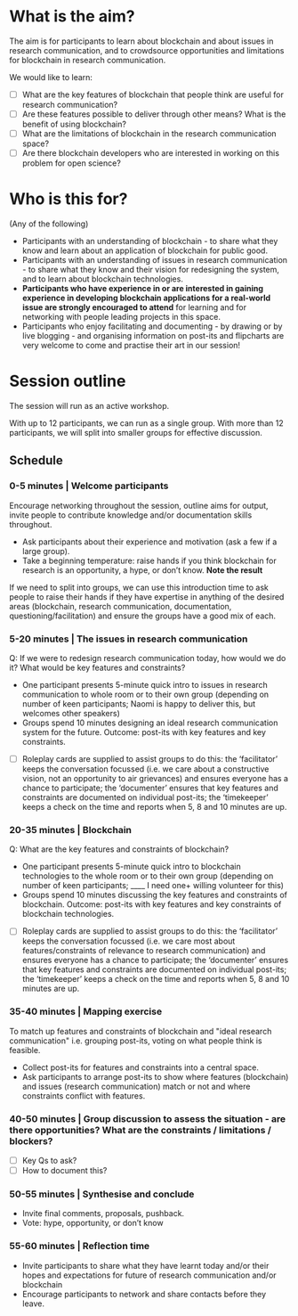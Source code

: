 # What is the aim?
The aim is for participants to learn about blockchain and about issues in research communication, and to crowdsource opportunities and limitations for blockchain in research communication.

We would like to learn:

- [ ] What are the key features of blockchain that people think are useful for research communication?
- [ ] Are these features possible to deliver through other means? What is the benefit of using blockchain?
- [ ] What are the limitations of blockchain in the research communication space?
- [ ] Are there blockchain developers who are interested in working on this problem for open science?

# Who is this for?
(Any of the following)

* Participants with an understanding of blockchain - to share what they know and learn about an application of blockchain for public good.
* Participants with an understanding of issues in research communication - to share what they know and their vision for redesigning the system, and to learn about blockchain technologies.
* **Participants who have experience in or are interested in gaining experience in developing blockchain applications for a real-world issue are strongly encouraged to attend** for learning and for networking with people leading projects in this space.
* Participants who enjoy facilitating and documenting - by drawing or by live blogging - and organising information on post-its and flipcharts are very welcome to come and practise their art in our session!

# Session outline

The session will run as an active workshop.

With up to 12 participants, we can run as a single group. With more than 12 participants, we will split into smaller groups for effective discussion.

## Schedule

### 0-5 minutes | Welcome participants

Encourage networking throughout the session, outline aims for output, invite people to contribute knowledge and/or documentation skills throughout.

* Ask participants about their experience and motivation (ask a few if a large group).
* Take a beginning temperature: raise hands if you think blockchain for research is an opportunity, a hype, or don’t know. **Note the result**

If we need to split into groups, we can use this introduction time to ask people to raise their hands if they have expertise in anything of the desired areas (blockchain, research communication, documentation, questioning/facilitation) and ensure the groups have a good mix of each.

### 5-20 minutes | The issues in research communication

Q: If we were to redesign research communication today, how would we do it? What would be key features and constraints?

* One participant presents 5-minute quick intro to issues in research communication to whole room or to their own group (depending on number of keen participants; Naomi is happy to deliver this, but welcomes other speakers)
* Groups spend 10 minutes designing an ideal research communication system for the future. Outcome: post-its with key features and key constraints.

- [ ] Roleplay cards are supplied to assist groups to do this: the ‘facilitator’ keeps the conversation focussed (i.e. we care about a constructive vision, not an opportunity to air grievances) and ensures everyone has a chance to participate; the ‘documenter’ ensures that key features and constraints are documented on individual post-its; the ‘timekeeper’ keeps a check on the time and reports when 5, 8 and 10 minutes are up.

### 20-35 minutes | Blockchain

Q: What are the key features and constraints of blockchain?

* One participant presents 5-minute quick intro to blockchain technologies to the whole room or to their own group (depending on number of keen participants; ____ I need one+ willing volunteer for this)
* Groups spend 10 minutes discussing the key features and constraints of blockchain. Outcome: post-its with key features and key constraints of blockchain technologies.

- [ ] Roleplay cards are supplied to assist groups to do this: the ‘facilitator’ keeps the conversation focussed (i.e. we care most about features/constraints of relevance to research communication) and ensures everyone has a chance to participate; the ‘documenter’ ensures that key features and constraints are documented on individual post-its; the ‘timekeeper’ keeps a check on the time and reports when 5, 8 and 10 minutes are up.

### 35-40 minutes | Mapping exercise

To match up features and constraints of blockchain and "ideal research communication" i.e. grouping post-its, voting on what people think is feasible.

* Collect post-its for features and constraints into a central space.
* Ask participants to arrange post-its to show where features (blockchain) and issues (research communication) match or not and where constraints conflict with features.

### 40-50 minutes | Group discussion to assess the situation - are there opportunities? What are the constraints / limitations / blockers?

- [ ] Key Qs to ask?
- [ ] How to document this?

### 50-55 minutes | Synthesise and conclude

* Invite final comments, proposals, pushback.
* Vote: hype, opportunity, or don’t know

###  55-60 minutes | Reflection time

* Invite participants to share what they have learnt today and/or their hopes and expectations for future of research communication and/or blockchain
* Encourage participants to network and share contacts before they leave.
